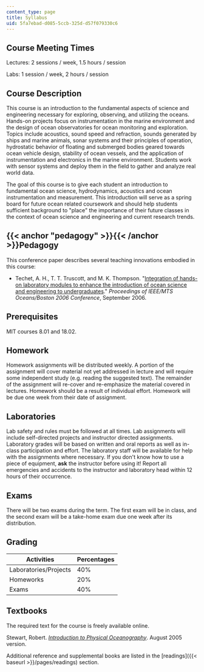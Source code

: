 ```yaml
---
content_type: page
title: Syllabus
uid: 5fa7ebad-d085-5ccb-325d-d57f079330c6
---
```


Course Meeting Times
--------------------

Lectures: 2 sessions / week, 1.5 hours / session

Labs: 1 session / week, 2 hours / session

Course Description
------------------

This course is an introduction to the fundamental aspects of science and engineering necessary for exploring, observing, and utilizing the oceans. Hands-on projects focus on instrumentation in the marine environment and the design of ocean observatories for ocean monitoring and exploration. Topics include acoustics, sound speed and refraction, sounds generated by ships and marine animals, sonar systems and their principles of operation, hydrostatic behavior of floating and submerged bodies geared towards ocean vehicle design, stability of ocean vessels, and the application of instrumentation and electronics in the marine environment. Students work with sensor systems and deploy them in the field to gather and analyze real world data.

The goal of this course is to give each student an introduction to fundamental ocean science, hydrodynamics, acoustics and ocean instrumentation and measurement. This introduction will serve as a spring board for future ocean related coursework and should help students sufficient background to "place" the importance of their future classes in the context of ocean science and engineering and current research trends.

{{< anchor "pedagogy" >}}{{< /anchor >}}Pedagogy
------------------------------------------------

This conference paper describes several teaching innovations embodied in this course:

*   Techet, A. H., T. T. Truscott, and M. K. Thompson. "[Integration of hands-on laboratory modules to enhance the introduction of ocean science and engineering to undergraduates](http://ieeexplore.ieee.org/document/4099124/)." _Proceedings of IEEE/MTS Oceans/Boston 2006 Conference_, September 2006.

Prerequisites
-------------

MIT courses 8.01 and 18.02.

Homework
--------

Homework assignments will be distributed weekly. A portion of the assignment will cover material not yet addressed in lecture and will require some independent study (e.g. reading the suggested text). The remainder of the assignment will re-cover and re-emphasize the material covered in lectures. Homework should be a result of individual effort. Homework will be due one week from their date of assignment.

Laboratories
------------

Lab safety and rules must be followed at all times. Lab assignments will include self-directed projects and instructor directed assignments. Laboratory grades will be based on written and oral reports as well as in-class participation and effort. The laboratory staff will be available for help with the assignments where necessary. If you don't know how to use a piece of equipment, **ask** the instructor before using it! Report all emergencies and accidents to the instructor and laboratory head within 12 hours of their occurrence.

Exams
-----

There will be two exams during the term. The first exam will be in class, and the second exam will be a take-home exam due one week after its distribution.

Grading
-------

| Activities | Percentages |
| --- | --- |
| Laboratories/Projects | 40% |
| Homeworks | 20% |
| Exams | 40% 

Textbooks
---------

The required text for the course is freely available online.

Stewart, Robert. [_Introduction to Physical Oceanography_](http://oceanworld.tamu.edu/home/course_book.htm). August 2005 version.

Additional reference and supplemental books are listed in the [readings]({{< baseurl >}}/pages/readings) section.
